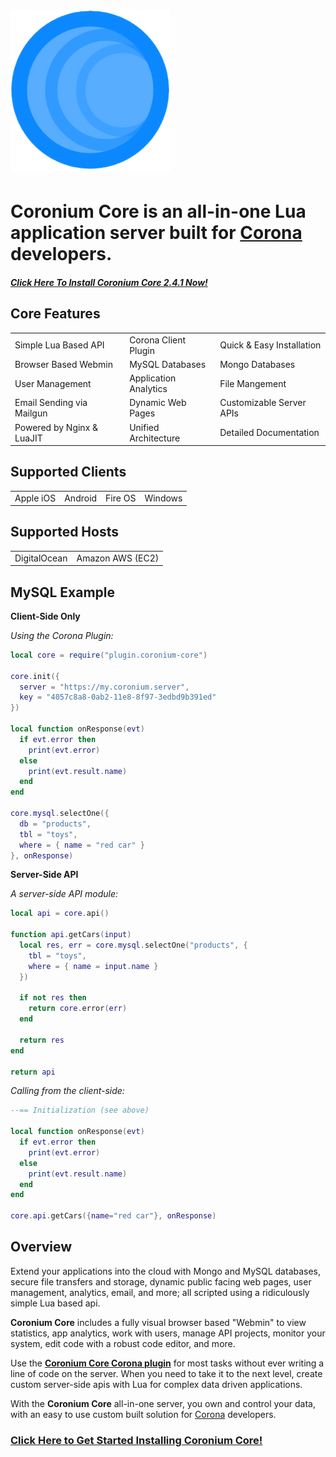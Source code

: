 # ![logo](imgs/logo256.png)

# __Coronium Core__ is an all-in-one Lua application server built for [Corona](https://coronalabs.com/) developers.

<h5><i class="fas fa-upload"></i> <a href="/server/installation/digitalocean/">Click Here To Install Coronium Core 2.4.1 Now!</a></h5>

## Core Features

<table>
<tr>
<td><i class="fas fa-magic"></i> Simple Lua Based API</td>
<td><i class="fas fa-plug"></i> Corona Client Plugin</td>
<td><i class="fas fa-child"></i> Quick & Easy Installation</td>
</tr>
<tr>
<td><i class="fas fa-desktop"></i> Browser Based Webmin</td>
<td><i class="fas fa-database"></i> MySQL Databases</td>
<td><i class="fas fa-leaf"></i> Mongo Databases</td>
</tr>
<tr>
<td><i class="fas fa-users"></i> User Management</td>
<td><i class="fas fa-chart-pie"></i> Application Analytics</td>
<td><i class="fas fa-images"></i> File Mangement</td>

</tr>
<tr>
<td><i class="fas fa-envelope"></i> Email Sending via Mailgun</td>
<td><i class="far fa-file-code"></i> Dynamic Web Pages</td>
<td><i class="fas fa-code"></i> Customizable Server APIs</td>
</tr>
<tr>
<td><i class="fas fa-rocket"></i> Powered by Nginx & LuaJIT</td>
<td><i class="far fa-handshake"></i> Unified Architecture</td>
<td><i class="fas fa-book"></i> Detailed Documentation</td>
</tr>
</table>

## Supported Clients

<table>
<tr>
<td><i class="fab fa-apple"></i> Apple iOS</td>
<td><i class="fab fa-android"></i> Android</td>
<td><i class="fab fa-amazon"></i> Fire OS</td>
<td><i class="fab fa-windows"></i> Windows</td>
</tr>
</table>

## Supported Hosts

<table>
<tr>
<td><i class="fab fa-digital-ocean"></i> DigitalOcean</td>
<td><i class="fab fa-aws"></i> Amazon AWS (EC2)</td>
</tr>
</table>

## MySQL Example

__Client-Side Only__

_Using the Corona Plugin:_

```lua
local core = require("plugin.coronium-core")

core.init({
  server = "https://my.coronium.server",
  key = "4057c8a8-0ab2-11e8-8f97-3edbd9b391ed"
})

local function onResponse(evt)
  if evt.error then
    print(evt.error)
  else
    print(evt.result.name)
  end
end

core.mysql.selectOne({
  db = "products",
  tbl = "toys",
  where = { name = "red car" }
}, onResponse)
```

__Server-Side API__

_A server-side API module:_

```lua
local api = core.api()

function api.getCars(input)
  local res, err = core.mysql.selectOne("products", {
    tbl = "toys",
    where = { name = input.name }
  })

  if not res then
    return core.error(err)
  end

  return res
end

return api
```

_Calling from the client-side:_

```lua
--== Initialization (see above)

local function onResponse(evt)
  if evt.error then
    print(evt.error)
  else
    print(evt.result.name)
  end
end

core.api.getCars({name="red car"}, onResponse)
```

## Overview

Extend your applications into the cloud with Mongo and MySQL databases, secure file transfers and storage, dynamic public facing web pages, user management, analytics, email, and more; all scripted using a ridiculously simple Lua based api.

__Coronium Core__ includes a fully visual browser based "Webmin" to view statistics, app analytics, work with users, manage API projects, monitor your system, edit code with a robust code editor, and more.

Use the __[Coronium Core Corona plugin](https://marketplace.coronalabs.com/plugin/coronium-core)__ for most tasks without ever writing a line of code on the server. When you need to take it to the next level, create custom server-side apis with Lua for complex data driven applications.

With the __Coronium Core__ all-in-one server, you own and control your data, with an easy to use custom built solution for [Corona](https://coronalabs.com) developers.

<h3><i class="fas fa-upload"></i> <a href="/server/installation/digitalocean/">Click Here to Get Started Installing Coronium Core!</a></h3>
